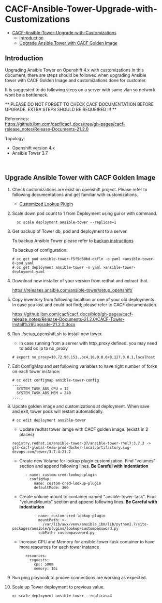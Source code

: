 # CACF-Ansible-Tower-Upgrade-with-Customizations

  - [CACF-Ansible-Tower-Upgrade-with-Customizations](#cacf-ansible-tower-upgrade-with-customizations)
    - [Introduction](#introduction)
    - [Upgrade Ansible Tower with CACF Golden Image](#upgrade-ansible-tower-with-cacf-golden-image)

## Introduction
  Upgrading Ansible Tower on Openshift 4.x with customizations
  In this document, there are steps should be followed when upgrading Ansible tower with CACF Golden Image and customizations done for customer.

  It is suggested to do following steps on a server with same vlan so network wont be a bottleneck.

  ** PLEASE DO NOT FORGET TO CHECK CACF DOCUMENTATION BEFORE UPGRADE. EXTRA STEPS SHOULD BE REQUEIRED !!! **

  References:<br>
  https://github.ibm.com/cacf/cacf_docs/tree/gh-pages/cacf-release_notes/Release-Documents-21.2.0<br>


  Topology:

  * Openshift version 4.x
  * Ansible Tower 3.7

  <br>

## Upgrade Ansible Tower with CACF Golden Image

1. Check customizations are exist on openshift project. Please refer to following documentations and get familiar with customizations.
   
    - [Customized Lookup Plugin](Customized-Lookup-Plugin-Installation-Configuration-and-Usage.md)

2. Scale down pod count to 1 from Deployment using gui or with command.
    ```
      oc scale deployment ansible-tower --replicas=1
    ```

3. Get backup of Tower db, pod and deployment to a server. 

    To backup Ansible Tower please refer to [backup instructions](AnsibleTower.md)

    To backup of configuration:

    ```
    # oc get pod ansible-tower-f5f5d58bd-qkfln -o yaml >ansible-tower-0-pod.yaml
    # oc get deployment ansible-tower -o yaml >ansible-tower-deployment.yaml
    ```

4. Download new installer of your version from redhat and extract that.

    https://releases.ansible.com/ansible-tower/setup_openshift/

5. Copy inventory from following localtion or one of your old deployments. In case you lost and could not find; please refer to CACF documentation.
  
    https://github.ibm.com/cacf/cacf_docs/blob/gh-pages/cacf-release_notes/Release-Documents-21.2.0/CACF-Tower-Install%26Upgrade-21.2.0.docx
  

6. Run ./setup_openshift.sh to install new tower.
    * in case running from a server with http_proxy defined. you may need to add oc ip to no_proxy
    ```
    # export no_proxy=10.72.90.153,.oc4,10.0.0.0/8,127.0.0.1,localhost
    ```

7. Edit ConfigMap and set following variables to have right number of forks on each tower instance:
   
    ```
    # oc edit configmap ansible-tower-config
    .....
      SYSTEM_TASK_ABS_CPU = 12
      SYSTEM_TASK_ABS_MEM = 240
    .....
    ```
    
8. Update golden image and customizations at deployment. When save and exit, tower pods will restart automatically.
    ```
    # oc edit deployment ansible-tower
    ```

    - Update redhat tower iamge with CACF golden image. (exists in 2 places) 

    ```
    registry.redhat.io/ansible-tower-37/ansible-tower-rhel7:3.7.3 -> gts-cacf-global-team-prod-docker-local.artifactory.swg-devops.com/tower/3.7.4:21.2
    ```

    - Create new Volume for lookup plugin customization. Find "volumes" section and append following lines. **Be Careful with Indentiation**
    ```
          - name: custom-cred-lookup-plugin
            configMap:
              name: custom-cred-lookup-plugin
              defaultMode: 360
    ```

    - Create volume mount to container named "ansible-tower-task". Find "volumeMounts" section and append following lines. **Be Careful with Indentiation**
    ```
              - name: custom-cred-lookup-plugin
                mountPath: >-
                  /var/lib/awx/venv/ansible_ibm/lib/python2.7/site-packages/ansible/plugins/lookup/custompassword.py
                subPath: custompassword.py
    ```

    - Increase CPU and Memory for ansible-tower-task container to have more resources for each tower instance
    ```
          resources:
            requests:
              cpu: 500m
              memory: 1Gi
    ```

9.  Run ping playbook to proove connections are working as expected.

10. Scale up Tower deployment to previous value.
    ```
    oc scale deployment ansible-tower --replicas=4
    ```